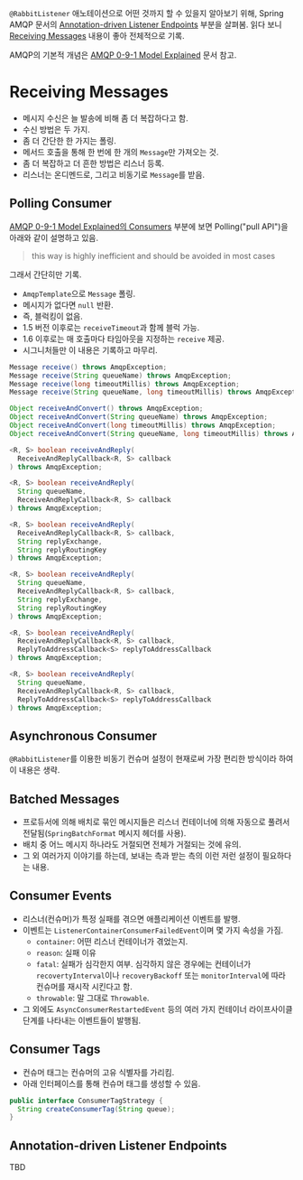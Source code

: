 
`@RabbitListener` 애노테이션으로 어떤 것까지 할 수 있을지 알아보기 위해, Spring AMQP 문서의 [Annotation-driven Listener Endpoints](https://docs.spring.io/spring-amqp/reference/html/#async-annotation-driven) 부분을 살펴봄. 읽다 보니 [Receiving Messages](https://docs.spring.io/spring-amqp/reference/html/#receiving-messages) 내용이 좋아 전체적으로 기록.

AMQP의 기본적 개념은 [AMQP 0-9-1 Model Explained](https://www.rabbitmq.com/tutorials/amqp-concepts.html) 문서 참고.

# Receiving Messages

- 메시지 수신은 늘 발송에 비해 좀 더 복잡하다고 함.
- 수신 방법은 두 가지.
- 좀 더 간단한 한 가지는 폴링.
- 메서드 호출을 통해 한 번에 한 개의 `Message`만 가져오는 것.
- 좀 더 복잡하고 더 흔한 방법은 리스너 등록.
- 리스너는 온디멘드로, 그리고 비동기로 `Message`를 받음.

## Polling Consumer

[AMQP 0-9-1 Model Explained의 Consumers](https://www.rabbitmq.com/tutorials/amqp-concepts.html#consumers) 부분에 보면 Polling("pull API")을 아래와 같이 설명하고 있음.

> this way is highly inefficient and should be avoided in most cases

그래서 간단히만 기록.

- `AmqpTemplate`으로 `Message` 폴링.
- 메시지가 없다면 `null` 반환.
- 즉, 블럭킹이 없음.
- 1.5 버전 이후로는 `receiveTimeout`과 함께 블럭 가능.
- 1.6 이후로는 매 호출마다 타임아웃을 지정하는 `receive` 제공.
- 시그니처들만 이 내용은 기록하고 마무리.

```java
Message receive() throws AmqpException;
Message receive(String queueName) throws AmqpException;
Message receive(long timeoutMillis) throws AmqpException;
Message receive(String queueName, long timeoutMillis) throws AmqpException;

Object receiveAndConvert() throws AmqpException;
Object receiveAndConvert(String queueName) throws AmqpException;
Object receiveAndConvert(long timeoutMillis) throws AmqpException;
Object receiveAndConvert(String queueName, long timeoutMillis) throws AmqpException;

<R, S> boolean receiveAndReply(
  ReceiveAndReplyCallback<R, S> callback
) throws AmqpException;

<R, S> boolean receiveAndReply(
  String queueName,
  ReceiveAndReplyCallback<R, S> callback
) throws AmqpException;

<R, S> boolean receiveAndReply(
  ReceiveAndReplyCallback<R, S> callback,
  String replyExchange,
  String replyRoutingKey
) throws AmqpException;

<R, S> boolean receiveAndReply(
  String queueName,
  ReceiveAndReplyCallback<R, S> callback,
  String replyExchange,
  String replyRoutingKey
) throws AmqpException;

<R, S> boolean receiveAndReply(
  ReceiveAndReplyCallback<R, S> callback,
  ReplyToAddressCallback<S> replyToAddressCallback
) throws AmqpException;

<R, S> boolean receiveAndReply(
  String queueName,
  ReceiveAndReplyCallback<R, S> callback,
  ReplyToAddressCallback<S> replyToAddressCallback
) throws AmqpException;
```

## Asynchronous Consumer

`@RabbitListener`를 이용한 비동기 컨슈머 설정이 현재로써 가장 편리한 방식이라 하여 이 내용은 생략.

## Batched Messages

- 프로듀서에 의해 배치로 묶인 메시지들은 리스너 컨테이너에 의해 자동으로 풀려서 전달됨(`SpringBatchFormat` 메시지 헤더를 사용).
- 배치 중 어느 메시지 하나라도 거절되면 전체가 거절되는 것에 유의.
- 그 외 여러가지 이야기를 하는데, 보내는 측과 받는 측의 이런 저런 설정이 필요하다는 내용.

## Consumer Events

- 리스너(컨슈머)가 특정 실패를 겪으면 애플리케이션 이벤트를 발행.
- 이벤트는 `ListenerContainerConsumerFailedEvent`이며 몇 가지 속성을 가짐.
    - `container`: 어떤 리스너 컨테이너가 겪었는지.
    - `reason`: 실패 이유
    - `fatal`: 실패가 심각한지 여부. 심각하지 않은 경우에는 컨테이너가 `recovertyInterval`이나 `recoveryBackoff` 또는 `monitorInterval`에 따라 컨슈머를 재시작 시킨다고 함.
    - `throwable`: 말 그대로 `Throwable`.
- 그 외에도 `AsyncConsumerRestartedEvent` 등의 여러 가지 컨테이너 라이프사이클 단계를 나타내는 이벤트들이 발행됨.

## Consumer Tags

- 컨슈머 태그는 컨슈머의 고유 식별자를 가리킴.
- 아래 인터페이스를 통해 컨슈머 태그를 생성할 수 있음.

```java
public interface ConsumerTagStrategy {
  String createConsumerTag(String queue);
}
```

## Annotation-driven Listener Endpoints

TBD


